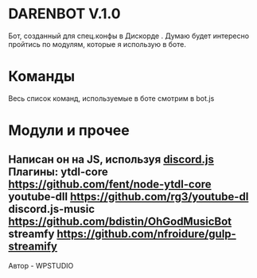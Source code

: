 #  DARENBOT V.1.0
Бот, созданный для спец.конфы в Дискорде .
Думаю будет интересно пройтись по модулям, которые я использую в боте.
# Команды
Весь список команд, используемые в боте смотрим в bot.js

# Модули и прочее
Написан он на JS, используя [discord.js](https://discord.js.org/)
Плагины: 
ytdl-core https://github.com/fent/node-ytdl-core
youtube-dll https://github.com/rg3/youtube-dl
discord.js-music https://github.com/bdistin/OhGodMusicBot
streamfy https://github.com/nfroidure/gulp-streamify
---
Автор - WPSTUDIO
